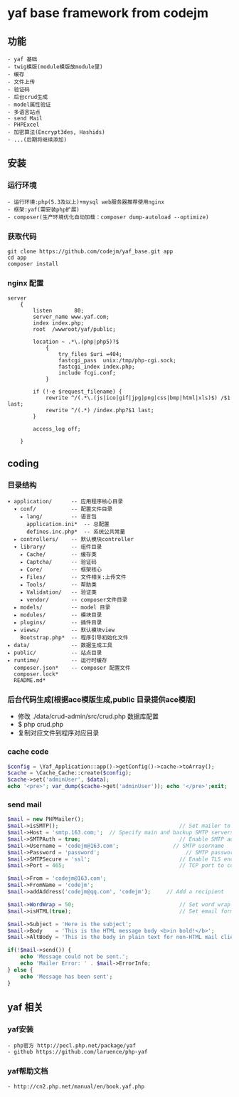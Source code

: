 yaf base framework from codejm
====================================================================================================
## 功能
    - yaf 基础
    - twig模版(module模版放module里)
    - 缓存
    - 文件上传
    - 验证码
    - 后台crud生成
    - model属性验证
    - 多语言站点
    - send Mail
    - PHPExcel
    - 加密算法(Encrypt3des, Hashids)
    - ...(后期将继续添加)

## 安装

### 运行环境
    - 运行环境:php(5.3及以上)+mysql web服务器推荐使用nginx
    - 框架:yaf(需安装php扩展)
    - composer(生产环境优化自动加载：composer dump-autoload --optimize)

### 获取代码
``` shell
git clone https://github.com/codejm/yaf_base.git app
cd app
composer install
```

### nginx 配置

``` nginx
server
	{
		listen       80;
		server_name www.yaf.com;
		index index.php;
		root  /wwwroot/yaf/public;

		location ~ .*\.(php|php5)?$
			{
				try_files $uri =404;
				fastcgi_pass  unix:/tmp/php-cgi.sock;
				fastcgi_index index.php;
				include fcgi.conf;
			}

        if (!-e $request_filename) {
            rewrite ^/(.*\.(js|ico|gif|jpg|png|css|bmp|html|xls)$) /$1 last;
            rewrite ^/(.*) /index.php?$1 last;
        }

		access_log off;

	}
```


## coding

### 目录结构
    ▾ application/      -- 应用程序核心目录
      ▾ conf/           -- 配置文件目录
        ▸ lang/         -- 语言包
          application.ini*  -- 总配置
          defines.inc.php*  -- 系统公共常量
      ▸ controllers/    -- 默认模块controller
      ▾ library/        -- 组件目录
        ▸ Cache/        -- 缓存类
        ▸ Captcha/      -- 验证码
        ▸ Core/         -- 框架核心
        ▸ Files/        -- 文件相关:上传文件
        ▸ Tools/        -- 帮助类
        ▸ Validation/   -- 验证类
        ▸ vendor/       -- composer文件目录
      ▸ models/         -- model 目录
      ▸ modules/        -- 模块目录
      ▸ plugins/        -- 插件目录
      ▸ views/          -- 默认模块view
        Bootstrap.php*  -- 程序引导初始化文件
    ▸ data/             -- 数据生成工具
    ▸ public/           -- 站点目录
    ▸ runtime/          -- 运行时缓存
      composer.json*    -- composer 配置文件
      composer.lock*
      README.md*

### 后台代码生成[根据ace模版生成,public 目录提供ace模版]
* 修改 ./data/crud-admin/src/crud.php 数据库配置
* $ php crud.php
* 复制对应文件到程序对应目录

### cache code
``` php
$config = \Yaf_Application::app()->getConfig()->cache->toArray();
$cache = \Cache_Cache::create($config);
$cache->set('adminUser', $data);
echo '<pre>'; var_dump($cache->get('adminUser')); echo '</pre>';exit;
```
### send mail
``` php
$mail = new PHPMailer();
$mail->isSMTP();                                      // Set mailer to use SMTP
$mail->Host = 'smtp.163.com;';  // Specify main and backup SMTP servers
$mail->SMTPAuth = true;                               // Enable SMTP authentication
$mail->Username = 'codejm@163.com';                 // SMTP username
$mail->Password = 'password';                           // SMTP password
$mail->SMTPSecure = 'ssl';                            // Enable TLS encryption, `ssl` also accepted
$mail->Port = 465;                                    // TCP port to connect to

$mail->From = 'codejm@163.com';
$mail->FromName = 'codejm';
$mail->addAddress('codejm@qq.com', 'codejm');     // Add a recipient

$mail->WordWrap = 50;                                 // Set word wrap to 50 characters
$mail->isHTML(true);                                  // Set email format to HTML

$mail->Subject = 'Here is the subject';
$mail->Body    = 'This is the HTML message body <b>in bold!</b>';
$mail->AltBody = 'This is the body in plain text for non-HTML mail clients';

if(!$mail->send()) {
    echo 'Message could not be sent.';
    echo 'Mailer Error: ' . $mail->ErrorInfo;
} else {
    echo 'Message has been sent';
}
```





## yaf 相关

### yaf安装
    - php官方 http://pecl.php.net/package/yaf
    - github https://github.com/laruence/php-yaf

### yaf帮助文档
    - http://cn2.php.net/manual/en/book.yaf.php
